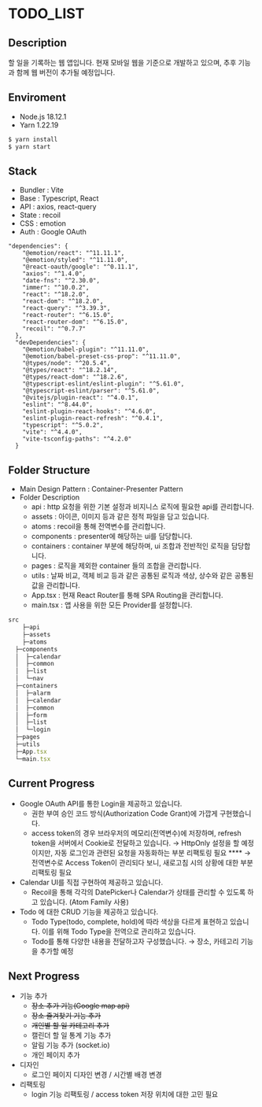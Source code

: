 # TODO_LIST

## Description

할 일을 기록하는 웹 앱입니다. 현재 모바일 웹을 기준으로 개발하고 있으며, 추후 기능과 함께 웹 버전이 추가될 예정입니다.

## Enviroment

- Node.js 18.12.1
- Yarn 1.22.19

```jsx
$ yarn install
$ yarn start
```

## Stack

- Bundler : Vite
- Base : Typescript, React
- API : axios, react-query
- State : recoil
- CSS : emotion
- Auth : Google OAuth

```
"dependencies": {
    "@emotion/react": "^11.11.1",
    "@emotion/styled": "^11.11.0",
    "@react-oauth/google": "^0.11.1",
    "axios": "^1.4.0",
    "date-fns": "^2.30.0",
    "immer": "^10.0.2",
    "react": "^18.2.0",
    "react-dom": "^18.2.0",
    "react-query": "^3.39.3",
    "react-router": "^6.15.0",
    "react-router-dom": "^6.15.0",
    "recoil": "^0.7.7"
  },
  "devDependencies": {
    "@emotion/babel-plugin": "^11.11.0",
    "@emotion/babel-preset-css-prop": "^11.11.0",
    "@types/node": "^20.5.4",
    "@types/react": "^18.2.14",
    "@types/react-dom": "^18.2.6",
    "@typescript-eslint/eslint-plugin": "^5.61.0",
    "@typescript-eslint/parser": "^5.61.0",
    "@vitejs/plugin-react": "^4.0.1",
    "eslint": "^8.44.0",
    "eslint-plugin-react-hooks": "^4.6.0",
    "eslint-plugin-react-refresh": "^0.4.1",
    "typescript": "^5.0.2",
    "vite": "^4.4.0",
    "vite-tsconfig-paths": "^4.2.0"
  }
```

## Folder Structure

- Main Design Pattern : Container-Presenter Pattern
- Folder Description
  - api : http 요청을 위한 기본 설정과 비지니스 로직에 필요한 api를 관리합니다.
  - assets : 아이콘, 이미지 등과 같은 정적 파일을 담고 있습니다.
  - atoms : recoil을 통해 전역변수를 관리합니다.
  - components : presenter에 해당하는 ui를 담당합니다.
  - containers : container 부분에 해당하며, ui 조합과 전반적인 로직을 담당합니다.
  - pages : 로직을 제외한 container 들의 조합을 관리합니다.
  - utils : 날짜 비교, 객체 비교 등과 같은 공통된 로직과 색상, 상수와 같은 공통된 값을 관리합니다.
  - App.tsx : 현재 React Router를 통해 SPA Routing을 관리합니다.
  - main.tsx : 앱 사용을 위한 모든 Provider를 설정합니다.

```jsx
src
	├─api
	├─assets
	├─atoms
  ├─components
  │  ├─calendar
  │  ├─common
  │  ├─list
  │  └─nav
  ├─containers
  │  ├─alarm
  │  ├─calendar
  │  ├─common
  │  ├─form
  │  ├─list
  │  └─login
  ├─pages
  ├─utils
  ├─App.tsx
  └─main.tsx
```

## Current Progress

- Google OAuth API를 통한 Login을 제공하고 있습니다.
  - 권한 부여 승인 코드 방식(Authorization Code Grant)에 가깝게 구현했습니다.
  - access token의 경우 브라우저의 메모리(전역변수)에 저장하며, refresh token을 서버에서 Cookie로 전달하고 있습니다.
    → HttpOnly 설정을 할 예정이지만, 자동 로그인과 관련된 요청을 자동화하는 부분 리팩토링 필요
    \*\*\*\* → 전역변수로 Access Token이 관리되다 보니, 새로고침 시의 상황에 대한 부분 리팩토링 필요
- Calendar UI를 직접 구현하여 제공하고 있습니다.
  - Recoil을 통해 각각의 DatePicker나 Calendar가 상태를 관리할 수 있도록 하고 있습니다. (Atom Family 사용)
- Todo 에 대한 CRUD 기능을 제공하고 있습니다.
  - Todo Type(todo, complete, hold)에 따라 색상을 다르게 표현하고 있습니다. 이를 위해 Todo Type을 전역으로 관리하고 있습니다.
  - Todo를 통해 다양한 내용을 전달하고자 구성했습니다.
    → 장소, 카테고리 기능을 추가할 예정

## Next Progress

- 기능 추가
  - ~~장소 추가 기능(Google map api)~~
  - ~~장소 즐겨찾기 기능 추가~~
  - ~~개인별 할 일 카테고리 추가~~
  - 캘린더 할 일 통계 기능 추가
  - 알림 기능 추가 (socket.io)
  - 개인 페이지 추가
- 디자인
  - 로그인 페이지 디자인 변경 / 시간별 배경 변경
- 리팩토링
  - login 기능 리팩토링 / access token 저장 위치에 대한 고민 필요

